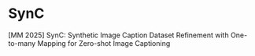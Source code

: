 # SynC
[MM 2025] SynC: Synthetic Image Caption Dataset Refinement with One-to-many Mapping for Zero-shot Image Captioning
